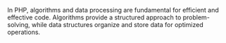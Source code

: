 In PHP, algorithms and data processing are fundamental for efficient and effective code. 
Algorithms provide a structured approach to problem-solving, while data structures organize and store data for optimized operations.
